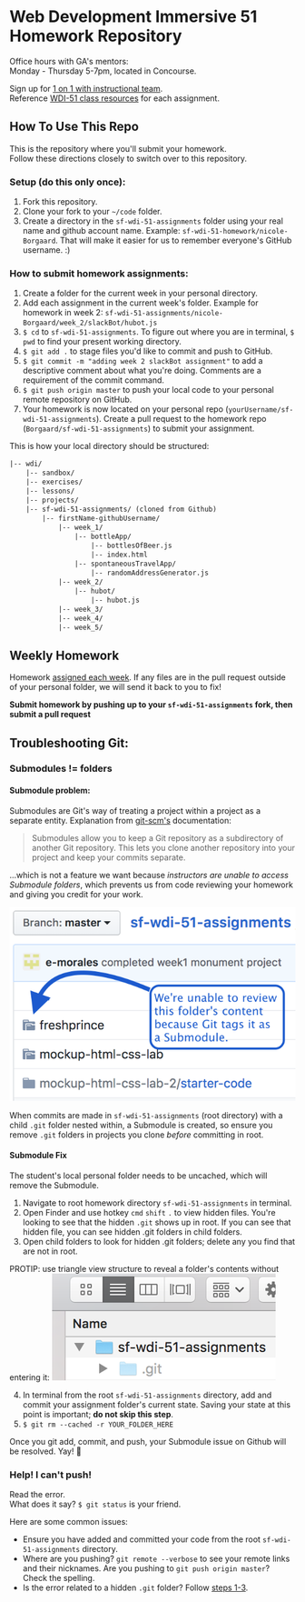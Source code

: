 Web Development Immersive 51 Homework Repository
==========================================

Office hours with GA's mentors:    
Monday - Thursday 5-7pm, located in Concourse.

Sign up for [1 on 1 with instructional team][1o1].    
Reference [WDI-51 class resources][resources] for each assignment.

How To Use This Repo
--------------------

This is the repository where you'll submit your homework.    
Follow these directions closely to switch over to this repository.

### Setup (do this only once):
1. Fork this repository.
2. Clone your fork to your ```~/code``` folder.
3. Create a directory in the ```sf-wdi-51-assignments``` folder using your real name and github account name. Example: ```sf-wdi-51-homework/nicole-Borgaard```. That will make it easier for us to remember everyone's GitHub username. :)

### How to submit homework assignments:
1. Create a folder for the current week in your personal directory. 
2. Add each assignment in the current week's folder. Example for homework in week 2: `sf-wdi-51-assignments/nicole-Borgaard/week_2/slackBot/hubot.js`
3. `$ cd` to `sf-wdi-51-assignments`. To figure out where you are in terminal, `$ pwd` to find your present working directory.
4. `$ git add .` to stage files you'd like to commit and push to GitHub.
5. `$ git commit -m "adding week 2 slackBot assignment"` to add a descriptive comment about what you're doing. Comments are a requirement of the commit command.
6. `$ git push origin master` to push your local code to your personal remote repository on GitHub.
7. Your homework is now located on your personal repo (`yourUsername/sf-wdi-51-assignments`). Create a pull request to the homework repo (`Borgaard/sf-wdi-51-assignments`) to submit your assignment.


This is how your local directory should be structured:


    |-- wdi/
        |-- sandbox/ 
        |-- exercises/ 
        |-- lessons/ 
        |-- projects/ 
        |-- sf-wdi-51-assignments/ (cloned from Github)
            |-- firstName-githubUsername/
                |-- week_1/
                    |-- bottleApp/
                        |-- bottlesOfBeer.js
                        |-- index.html
                    |-- spontaneousTravelApp/
                        |-- randomAddressGenerator.js
                |-- week_2/
                    |-- hubot/
                        |-- hubot.js
                |-- week_3/
                |-- week_4/
                |-- week_5/

Weekly Homework
---------------

Homework [assigned each week][resources].
If any files are in the pull request outside of your personal folder, we will send it back to you to fix!

**Submit homework by pushing up to your `sf-wdi-51-assignments` fork, then submit a pull request**

Troubleshooting Git:
--------------------

### Submodules != folders
#### Submodule problem:
Submodules are Git's way of treating a project within a project as a separate entity. Explanation from [git-scm's][git-scm] documentation: 
> Submodules allow you to keep a Git repository as a subdirectory of another Git repository. This lets you clone another repository into your project and keep your commits separate.

...which is not a feature we want because _instructors are unable to access Submodule folders_, which prevents us from code reviewing your homework and giving you credit for your work.

![submodule](nicole-Borgaard/submodule-example.png)

When commits are made in `sf-wdi-51-assignments` (root directory) with a child `.git` folder nested within, a Submodule is created, so ensure you remove `.git` folders in projects you clone _before_ committing in root. 

#### Submodule Fix    
The student's local personal folder needs to be uncached, which will remove the Submodule.

1. Navigate to root homework directory `sf-wdi-51-assignments` in terminal.
2. Open Finder and use hotkey `cmd` `shift` `.` to view hidden files. You're looking to see that the hidden `.git` shows up in root. If you can see that hidden file, you can see hidden .git folders in child folders.
3. Open child folders to look for hidden .git folders; delete any you find that are not in root. 

PROTIP: use triangle view structure to reveal a folder's contents without entering it: 
![hamburger](nicole-Borgaard/hamburger.png)

4. In terminal from the root `sf-wdi-51-assignments` directory, add and commit your assignment folder's current state. Saving your state at this point is important; **do not skip this step**.
5. `$ git rm --cached -r YOUR_FOLDER_HERE`

Once you git add, commit, and push, your Submodule issue on Github will be resolved. Yay! :tada:

### Help! I can't push!
Read the error.    
What does it say? `$ git status` is your friend.

Here are some common issues:    
* Ensure you have added and committed your code from the root `sf-wdi-51-assignments` directory.    
* Where are you pushing? `git remote --verbose` to see your remote links and their nicknames. Are you pushing to `git push origin master`? Check the spelling.
* Is the error related to a hidden `.git` folder? Follow [steps 1-3](README.md#submodule-fix).



<!-- Links -->
[resources]: https://git.generalassemb.ly/sf-wdi-51
[1o1]: https://docs.google.com/spreadsheets/d/1IhDQLiCeZlOCLve4EEAzfwL1a22KipC6gaSTj_xQacc/edit#gid=0
[git-scm]: https://git-scm.com/book/en/v2/Git-Tools-Submodules
[submodule]: README.md#troubleshooting-git